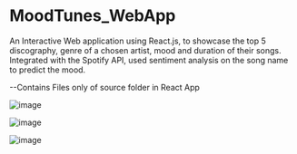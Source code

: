 # MoodTunes_WebApp
An Interactive Web application using React.js, to showcase the top 5 discography, genre of a chosen artist, mood and duration of their songs. Integrated with the Spotify API, used sentiment analysis on the song name to predict the mood.

--Contains Files only of source folder in React App


![image](https://github.com/DS-1090/MoodTunes_WebApp/assets/126580400/47d60ce3-6ea0-4d75-ab78-2a24bae6d960)


![image](https://github.com/DS-1090/MoodTunes_WebApp/assets/126580400/cd3e6fb6-35e5-4454-ab98-eba842106d02)

![image](https://github.com/DS-1090/MoodTunes_WebApp/assets/126580400/29416116-0c71-49ce-99f6-baa243d8470d)
